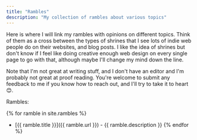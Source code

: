 ```yaml
---
title: "Rambles"
description: "My collection of rambles about various topics"
---
```


Here is where I will link my rambles with opinions on different topics. Think of them as a cross between the types of shrines that I see lots of indie web people do on their websites, and blog posts. I like the idea of shrines but don't know if I feel like doing creative enough web design on every single page to go with that, although maybe I'll change my mind down the line.

Note that I'm not great at writing stuff, and I don't have an editor and I'm probably not great at proof reading. You're welcome to submit any feedback to me if you know how to reach out, and I'll try to take it to heart 😊.

Rambles:

{% for ramble in site.rambles %}
- [{{ ramble.title }}]({{ ramble.url }}) - {{ ramble.description }}
{% endfor %}
